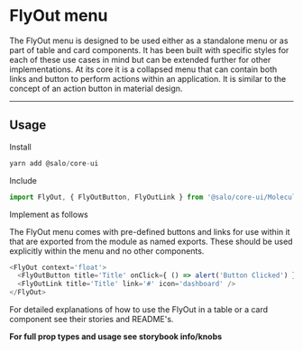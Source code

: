 # FlyOut menu

The FlyOut menu is designed to be used either as a standalone menu or as part of table and card components. It has been built with specific styles for each of these use cases in mind but can be extended further for other implementations. At its core it is a collapsed menu that can contain both links and button to perform actions within an application. It is similar to the concept of an action button in material design.

---

## Usage

Install

```javascript
yarn add @salo/core-ui
```

Include

```javascript
import FlyOut, { FlyOutButton, FlyOutLink } from '@salo/core-ui/Molecules/FlyOut';
```

Implement as follows

The FlyOut menu comes with pre-defined buttons and links for use within it that are exported from the module as named exports. These should be used explicitly within the menu and no other components. 

```javascript
<FlyOut context='float'>
  <FlyOutButton title='Title' onClick={ () => alert('Button Clicked') } icon='sync' />
  <FlyOutLink title='Title' link='#' icon='dashboard' />
</FlyOut>
```

For detailed explanations of how to use the FlyOut in  a table or a card component see their stories and README's.

**For full prop types and usage see storybook info/knobs**